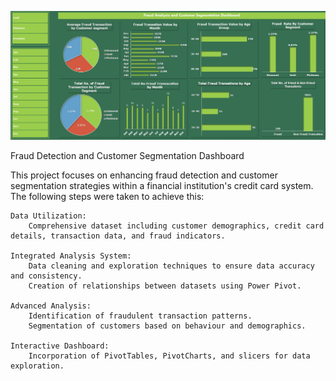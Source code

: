 ![Dashboard Overview](Screenshot.jpg)


Fraud Detection and Customer Segmentation Dashboard

This project focuses on enhancing fraud detection and customer segmentation strategies within a financial institution's credit card system. The following steps were taken to achieve this:

    Data Utilization:
        Comprehensive dataset including customer demographics, credit card details, transaction data, and fraud indicators.

    Integrated Analysis System:
        Data cleaning and exploration techniques to ensure data accuracy and consistency.
        Creation of relationships between datasets using Power Pivot.

    Advanced Analysis:
        Identification of fraudulent transaction patterns.
        Segmentation of customers based on behaviour and demographics.

    Interactive Dashboard:
        Incorporation of PivotTables, PivotCharts, and slicers for data exploration.
